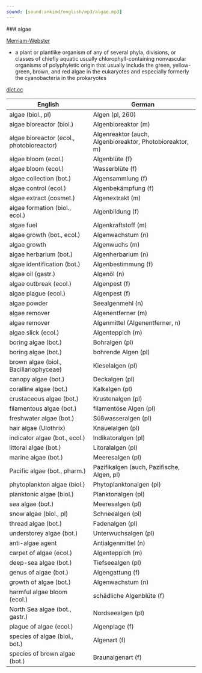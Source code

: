 ```yaml
---
sound: [sound:ankimd/english/mp3/algae.mp3]
---
```


\### algae

[Merriam-Webster](https://www.merriam-webster.com/dictionary/algae)

- a plant or plantlike organism of any of several phyla, divisions, or classes of chiefly aquatic usually chlorophyll-containing nonvascular organisms of polyphyletic origin that usually include the green, yellow-green, brown, and red algae in the eukaryotes and especially formerly the cyanobacteria in the prokaryotes

[dict.cc](https://www.dict.cc/algae)

| English        | German       |
| -------------- | ------------ |
| algae (biol., pl) | Algen (pl, 260) |
| algae bioreactor (biol.) | Algenbioreaktor (m) |
| algae bioreactor (ecol., photobioreactor) | Algenreaktor (auch, Algenbioreaktor, Photobioreaktor, m) |
| algae bloom (ecol.) | Algenblüte (f) |
| algae bloom (ecol.) | Wasserblüte (f) |
| algae collection (bot.) | Algensammlung (f) |
| algae control (ecol.) | Algenbekämpfung (f) |
| algae extract (cosmet.) | Algenextrakt (m) |
| algae formation (biol., ecol.) | Algenbildung (f) |
| algae fuel | Algenkraftstoff (m) |
| algae growth (bot., ecol.) | Algenwachstum (n) |
| algae growth | Algenwuchs (m) |
| algae herbarium (bot.) | Algenherbarium (n) |
| algae identification (bot.) | Algenbestimmung (f) |
| algae oil (gastr.) | Algenöl (n) |
| algae outbreak (ecol.) | Algenpest (f) |
| algae plague (ecol.) | Algenpest (f) |
| algae powder | Seealgenmehl (n) |
| algae remover | Algenentferner (m) |
| algae remover | Algenmittel (Algenentferner, n) |
| algae slick (ecol.) | Algenteppich (m) |
| boring algae (bot.) | Bohralgen (pl) |
| boring algae (bot.) | bohrende Algen (pl) |
| brown algae (biol., Bacillariophyceae) | Kieselalgen (pl) |
| canopy algae (bot.) | Deckalgen (pl) |
| coralline algae (bot.) | Kalkalgen (pl) |
| crustaceous algae (bot.) | Krustenalgen (pl) |
| filamentous algae (bot.) | filamentöse Algen (pl) |
| freshwater algae (bot.) | Süßwasseralgen (pl) |
| hair algae (Ulothrix) | Knäuelalgen (pl) |
| indicator algae (bot., ecol.) | Indikatoralgen (pl) |
| littoral algae (bot.) | Litoralalgen (pl) |
| marine algae (bot.) | Meeresalgen (pl) |
| Pacific algae (bot., pharm.) | Pazifikalgen (auch, Pazifische, Algen, pl) |
| phytoplankton algae (biol.) | Phytoplanktonalgen (pl) |
| planktonic algae (biol.) | Planktonalgen (pl) |
| sea algae (bot.) | Meeresalgen (pl) |
| snow algae (biol., pl) | Schneealgen (pl) |
| thread algae (bot.) | Fadenalgen (pl) |
| understorey algae (bot.) | Unterwuchsalgen (pl) |
| anti-algae agent | Antialgenmittel (n) |
| carpet of algae (ecol.) | Algenteppich (m) |
| deep-sea algae (bot.) | Tiefseealgen (pl) |
| genus of algae (bot.) | Algengattung (f) |
| growth of algae (bot.) | Algenwachstum (n) |
| harmful algae bloom <HAB> (ecol.) | schädliche Algenblüte <HAB> (f) |
| North Sea algae (bot., gastr.) | Nordseealgen (pl) |
| plague of algae (ecol.) | Algenplage (f) |
| species of algae (biol., bot.) | Algenart (f) |
| species of brown algae (bot.) | Braunalgenart (f) |
